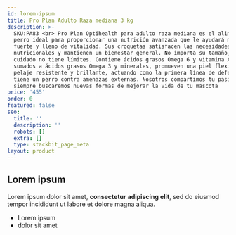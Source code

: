 ```yaml
---
id: lorem-ipsum
title: Pro Plan Adulto Raza mediana 3 kg
description: >-
  SKU:PA83 <br> Pro Plan Optihealth para adulto raza mediana es el alimento para
  perro ideal para proporcionar una nutrición avanzada que le ayudará mantenerse
  fuerte y lleno de vitalidad. Sus croquetas satisfacen las necesidades
  nutricionales y mantienen un bienestar general. No importa su tamaño, tu
  cuidado no tiene límites. Contiene ácidos grasos Omega 6 y vitamina A, que
  sumados a ácidos grasos Omega 3 y minerales, promueven una piel flexible y un
  pelaje resistente y brillante, actuando como la primera línea de defensa que
  tiene un perro contra amenazas externas. Nosotros compartimos tu pasión y
  siempre buscaremos nuevas formas de mejorar la vida de tu mascota
price: '455'
order: 0
featured: false
seo:
  title: ''
  description: ''
  robots: []
  extra: []
  type: stackbit_page_meta
layout: product
---
```

## Lorem ipsum

Lorem ipsum dolor sit amet, **consectetur adipiscing elit**, sed do eiusmod tempor incididunt ut labore et dolore magna aliqua.

- Lorem ipsum
- dolor sit amet